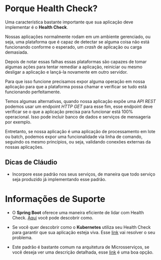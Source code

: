 # Porque Health Check?

Uma característica bastante importante que sua aplicação deve implementar é o **Health Check**.
 
Nossas aplicações normalmente rodam em um ambiente gerenciado, ou seja, uma plataforma que é capaz de detectar se alguma 
coisa não está funcionando conforme o esperado, um _crash_ de aplicação ou carga demasiada.

Depois de notar essas falhas essas plataformas são capazes de tomar algumas ações para tentar remediar a aplicação, 
reiniciar ou mesmo desligar a aplicação e lançá-la novamente em outro servidor.

Para que isso funcione precisamos expor alguma operação em nossa aplicação para que a plataforma possa chamar e verificar 
se tudo está funcionando perfeitamente.

Temos algumas alternativas, quando nossa aplicação expõe uma _API REST_ podemos usar um
endpoint _HTTP GET_ para esse fim, esse endpoint deve verificar se o que a aplicação
precisa para funcionar está 100% operacional. Isso pode incluir banco de dados e serviços de
mensageria por exemplo.

Entretanto, se nossa aplicação é uma aplicação de processamento em lote ou batch, podemos expor uma
funcionalidade via linha de comando, seguindo os mesmo princípios, ou seja, validando
conexões externas da nossas aplicações.

## Dicas de Cláudio

- Incorpore esse padrão nos seus serviços, de maneira que todo serviço seja produzido já implementando esse padrão.

# Informações de Suporte

- O **Spring Boot** oferece uma maneira eficiente de lidar com Health Check. [Aqui](https://docs.spring.io/spring-boot/docs/current/reference/html/production-ready-features.html) você pode descobrir como.

- Se você quer descobrir como o **Kubernetes** utiliza seu Health Check para garantir que sua aplicação
esteja viva. Esse [link](https://kubernetes.io/docs/tasks/configure-pod-container/configure-liveness-readiness-startup-probes/) vai resolver o seu problema.

- Este padrão é bastante comum na arquitetura de Microsserviços, se você deseja ver uma descrição
detalhada, esse [link](https://microservices.io/patterns/observability/health-check-api.html) é uma boa opção.


